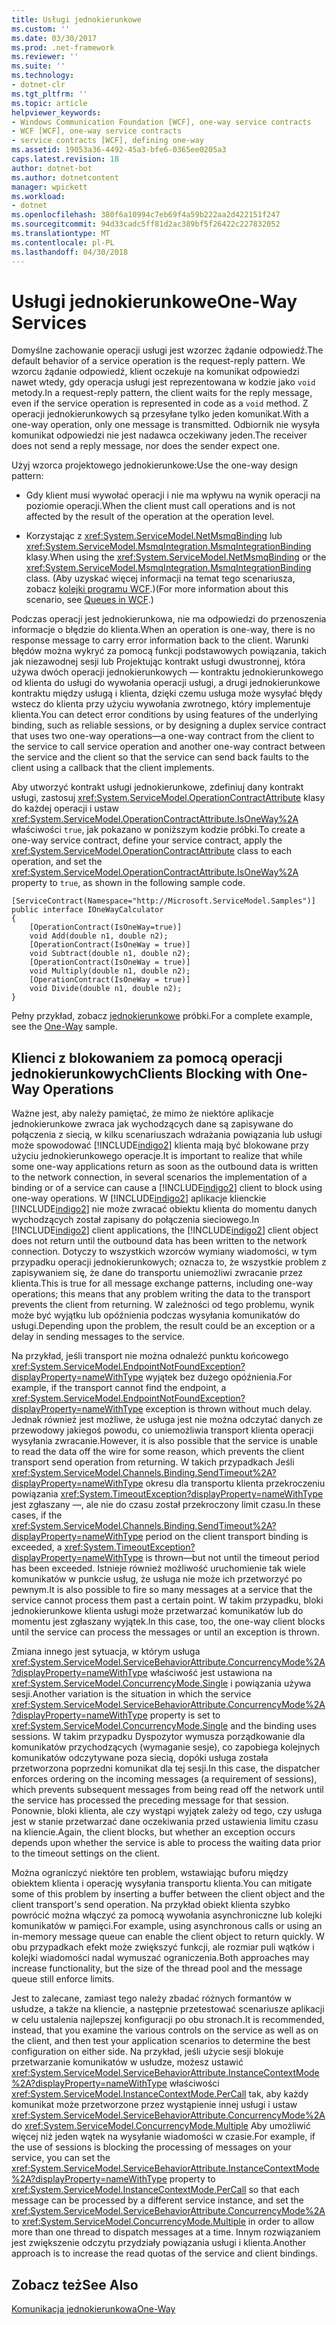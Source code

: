 ```yaml
---
title: Usługi jednokierunkowe
ms.custom: ''
ms.date: 03/30/2017
ms.prod: .net-framework
ms.reviewer: ''
ms.suite: ''
ms.technology:
- dotnet-clr
ms.tgt_pltfrm: ''
ms.topic: article
helpviewer_keywords:
- Windows Communication Foundation [WCF], one-way service contracts
- WCF [WCF], one-way service contracts
- service contracts [WCF], defining one-way
ms.assetid: 19053a36-4492-45a3-bfe6-0365ee0205a3
caps.latest.revision: 18
author: dotnet-bot
ms.author: dotnetcontent
manager: wpickett
ms.workload:
- dotnet
ms.openlocfilehash: 380f6a10994c7eb69f4a59b222aa2d422151f247
ms.sourcegitcommit: 94d33cadc5ff81d2ac389bf5f26422c227832052
ms.translationtype: MT
ms.contentlocale: pl-PL
ms.lasthandoff: 04/30/2018
---
```

# <a name="one-way-services"></a><span data-ttu-id="f5073-102">Usługi jednokierunkowe</span><span class="sxs-lookup"><span data-stu-id="f5073-102">One-Way Services</span></span>
<span data-ttu-id="f5073-103">Domyślne zachowanie operacji usługi jest wzorzec żądanie odpowiedź.</span><span class="sxs-lookup"><span data-stu-id="f5073-103">The default behavior of a service operation is the request-reply pattern.</span></span> <span data-ttu-id="f5073-104">We wzorcu żądanie odpowiedź, klient oczekuje na komunikat odpowiedzi nawet wtedy, gdy operacja usługi jest reprezentowana w kodzie jako `void` metody.</span><span class="sxs-lookup"><span data-stu-id="f5073-104">In a request-reply pattern, the client waits for the reply message, even if the service operation is represented in code as a `void` method.</span></span> <span data-ttu-id="f5073-105">Z operacji jednokierunkowych są przesyłane tylko jeden komunikat.</span><span class="sxs-lookup"><span data-stu-id="f5073-105">With a one-way operation, only one message is transmitted.</span></span> <span data-ttu-id="f5073-106">Odbiornik nie wysyła komunikat odpowiedzi nie jest nadawca oczekiwany jeden.</span><span class="sxs-lookup"><span data-stu-id="f5073-106">The receiver does not send a reply message, nor does the sender expect one.</span></span>  
  
 <span data-ttu-id="f5073-107">Użyj wzorca projektowego jednokierunkowe:</span><span class="sxs-lookup"><span data-stu-id="f5073-107">Use the one-way design pattern:</span></span>  
  
-   <span data-ttu-id="f5073-108">Gdy klient musi wywołać operacji i nie ma wpływu na wynik operacji na poziomie operacji.</span><span class="sxs-lookup"><span data-stu-id="f5073-108">When the client must call operations and is not affected by the result of the operation at the operation level.</span></span>  
  
-   <span data-ttu-id="f5073-109">Korzystając z <xref:System.ServiceModel.NetMsmqBinding> lub <xref:System.ServiceModel.MsmqIntegration.MsmqIntegrationBinding> klasy.</span><span class="sxs-lookup"><span data-stu-id="f5073-109">When using the <xref:System.ServiceModel.NetMsmqBinding> or the <xref:System.ServiceModel.MsmqIntegration.MsmqIntegrationBinding> class.</span></span> <span data-ttu-id="f5073-110">(Aby uzyskać więcej informacji na temat tego scenariusza, zobacz [kolejki programu WCF](../../../../docs/framework/wcf/feature-details/queues-in-wcf.md).)</span><span class="sxs-lookup"><span data-stu-id="f5073-110">(For more information about this scenario, see [Queues in WCF](../../../../docs/framework/wcf/feature-details/queues-in-wcf.md).)</span></span>  
  
 <span data-ttu-id="f5073-111">Podczas operacji jest jednokierunkowa, nie ma odpowiedzi do przenoszenia informacje o błędzie do klienta.</span><span class="sxs-lookup"><span data-stu-id="f5073-111">When an operation is one-way, there is no response message to carry error information back to the client.</span></span> <span data-ttu-id="f5073-112">Warunki błędów można wykryć za pomocą funkcji podstawowych powiązania, takich jak niezawodnej sesji lub Projektując kontrakt usługi dwustronnej, która używa dwóch operacji jednokierunkowych — kontraktu jednokierunkowego od klienta do usługi do wywołania operacji usługi, a drugi jednokierunkowe kontraktu między usługą i klienta, dzięki czemu usługa może wysyłać błędy wstecz do klienta przy użyciu wywołania zwrotnego, który implementuje klienta.</span><span class="sxs-lookup"><span data-stu-id="f5073-112">You can detect error conditions by using features of the underlying binding, such as reliable sessions, or by designing a duplex service contract that uses two one-way operations—a one-way contract from the client to the service to call service operation and another one-way contract between the service and the client so that the service can send back faults to the client using a callback that the client implements.</span></span>  
  
 <span data-ttu-id="f5073-113">Aby utworzyć kontrakt usługi jednokierunkowe, zdefiniuj dany kontrakt usługi, zastosuj <xref:System.ServiceModel.OperationContractAttribute> klasy do każdej operacji i ustaw <xref:System.ServiceModel.OperationContractAttribute.IsOneWay%2A> właściwości `true`, jak pokazano w poniższym kodzie próbki.</span><span class="sxs-lookup"><span data-stu-id="f5073-113">To create a one-way service contract, define your service contract, apply the <xref:System.ServiceModel.OperationContractAttribute> class to each operation, and set the <xref:System.ServiceModel.OperationContractAttribute.IsOneWay%2A> property to `true`, as shown in the following sample code.</span></span>  
  
```  
[ServiceContract(Namespace="http://Microsoft.ServiceModel.Samples")]  
public interface IOneWayCalculator  
{  
    [OperationContract(IsOneWay=true)]  
    void Add(double n1, double n2);  
    [OperationContract(IsOneWay = true)]  
    void Subtract(double n1, double n2);  
    [OperationContract(IsOneWay = true)]  
    void Multiply(double n1, double n2);  
    [OperationContract(IsOneWay = true)]  
    void Divide(double n1, double n2);  
}  
```  
  
 <span data-ttu-id="f5073-114">Pełny przykład, zobacz [jednokierunkowe](../../../../docs/framework/wcf/samples/one-way.md) próbki.</span><span class="sxs-lookup"><span data-stu-id="f5073-114">For a complete example, see the [One-Way](../../../../docs/framework/wcf/samples/one-way.md) sample.</span></span>  
  
## <a name="clients-blocking-with-one-way-operations"></a><span data-ttu-id="f5073-115">Klienci z blokowaniem za pomocą operacji jednokierunkowych</span><span class="sxs-lookup"><span data-stu-id="f5073-115">Clients Blocking with One-Way Operations</span></span>  
 <span data-ttu-id="f5073-116">Ważne jest, aby należy pamiętać, że mimo że niektóre aplikacje jednokierunkowe zwraca jak wychodzących dane są zapisywane do połączenia z siecią, w kilku scenariuszach wdrażania powiązania lub usługi może spowodować [!INCLUDE[indigo2](../../../../includes/indigo2-md.md)] klienta mają być blokowane przy użyciu jednokierunkowego operacje.</span><span class="sxs-lookup"><span data-stu-id="f5073-116">It is important to realize that while some one-way applications return as soon as the outbound data is written to the network connection, in several scenarios the implementation of a binding or of a service can cause a [!INCLUDE[indigo2](../../../../includes/indigo2-md.md)] client to block using one-way operations.</span></span> <span data-ttu-id="f5073-117">W [!INCLUDE[indigo2](../../../../includes/indigo2-md.md)] aplikacje klienckie [!INCLUDE[indigo2](../../../../includes/indigo2-md.md)] nie może zwracać obiektu klienta do momentu danych wychodzących został zapisany do połączenia sieciowego.</span><span class="sxs-lookup"><span data-stu-id="f5073-117">In [!INCLUDE[indigo2](../../../../includes/indigo2-md.md)] client applications, the [!INCLUDE[indigo2](../../../../includes/indigo2-md.md)] client object does not return until the outbound data has been written to the network connection.</span></span> <span data-ttu-id="f5073-118">Dotyczy to wszystkich wzorców wymiany wiadomości, w tym przypadku operacji jednokierunkowych; oznacza to, że wszystkie problem z zapisywaniem się, że dane do transportu uniemożliwi zwracanie przez klienta.</span><span class="sxs-lookup"><span data-stu-id="f5073-118">This is true for all message exchange patterns, including one-way operations; this means that any problem writing the data to the transport prevents the client from returning.</span></span> <span data-ttu-id="f5073-119">W zależności od tego problemu, wynik może być wyjątku lub opóźnienia podczas wysyłania komunikatów do usługi.</span><span class="sxs-lookup"><span data-stu-id="f5073-119">Depending upon the problem, the result could be an exception or a delay in sending messages to the service.</span></span>  
  
 <span data-ttu-id="f5073-120">Na przykład, jeśli transport nie można odnaleźć punktu końcowego <xref:System.ServiceModel.EndpointNotFoundException?displayProperty=nameWithType> wyjątek bez dużego opóźnienia.</span><span class="sxs-lookup"><span data-stu-id="f5073-120">For example, if the transport cannot find the endpoint, a <xref:System.ServiceModel.EndpointNotFoundException?displayProperty=nameWithType> exception is thrown without much delay.</span></span> <span data-ttu-id="f5073-121">Jednak również jest możliwe, że usługa jest nie można odczytać danych ze przewodowy jakiegoś powodu, co uniemożliwia transport klienta operacji wysyłania zwracanie.</span><span class="sxs-lookup"><span data-stu-id="f5073-121">However, it is also possible that the service is unable to read the data off the wire for some reason, which prevents the client transport send operation from returning.</span></span> <span data-ttu-id="f5073-122">W takich przypadkach Jeśli <xref:System.ServiceModel.Channels.Binding.SendTimeout%2A?displayProperty=nameWithType> okresu dla transportu klienta przekroczeniu powiązania <xref:System.TimeoutException?displayProperty=nameWithType> jest zgłaszany —, ale nie do czasu został przekroczony limit czasu.</span><span class="sxs-lookup"><span data-stu-id="f5073-122">In these cases, if the <xref:System.ServiceModel.Channels.Binding.SendTimeout%2A?displayProperty=nameWithType> period on the client transport binding is exceeded, a <xref:System.TimeoutException?displayProperty=nameWithType> is thrown—but not until the timeout period has been exceeded.</span></span> <span data-ttu-id="f5073-123">Istnieje również możliwość uruchomienie tak wiele komunikatów w punkcie usług, że usługa nie może ich przetworzyć po pewnym.</span><span class="sxs-lookup"><span data-stu-id="f5073-123">It is also possible to fire so many messages at a service that the service cannot process them past a certain point.</span></span> <span data-ttu-id="f5073-124">W takim przypadku, bloki jednokierunkowe klienta usługi może przetwarzać komunikatów lub do momentu jest zgłaszany wyjątek.</span><span class="sxs-lookup"><span data-stu-id="f5073-124">In this case, too, the one-way client blocks until the service can process the messages or until an exception is thrown.</span></span>  
  
 <span data-ttu-id="f5073-125">Zmiana innego jest sytuacja, w którym usługa <xref:System.ServiceModel.ServiceBehaviorAttribute.ConcurrencyMode%2A?displayProperty=nameWithType> właściwość jest ustawiona na <xref:System.ServiceModel.ConcurrencyMode.Single> i powiązania używa sesji.</span><span class="sxs-lookup"><span data-stu-id="f5073-125">Another variation is the situation in which the service <xref:System.ServiceModel.ServiceBehaviorAttribute.ConcurrencyMode%2A?displayProperty=nameWithType> property is set to <xref:System.ServiceModel.ConcurrencyMode.Single> and the binding uses sessions.</span></span> <span data-ttu-id="f5073-126">W takim przypadku Dyspozytor wymusza porządkowanie dla komunikatów przychodzących (wymaganie sesje), co zapobiega kolejnych komunikatów odczytywane poza siecią, dopóki usługa została przetworzona poprzedni komunikat dla tej sesji.</span><span class="sxs-lookup"><span data-stu-id="f5073-126">In this case, the dispatcher enforces ordering on the incoming messages (a requirement of sessions), which prevents subsequent messages from being read off the network until the service has processed the preceding message for that session.</span></span> <span data-ttu-id="f5073-127">Ponownie, bloki klienta, ale czy wystąpi wyjątek zależy od tego, czy usługa jest w stanie przetwarzać dane oczekiwania przed ustawienia limitu czasu na kliencie.</span><span class="sxs-lookup"><span data-stu-id="f5073-127">Again, the client blocks, but whether an exception occurs depends upon whether the service is able to process the waiting data prior to the timeout settings on the client.</span></span>  
  
 <span data-ttu-id="f5073-128">Można ograniczyć niektóre ten problem, wstawiając buforu między obiektem klienta i operację wysyłania transportu klienta.</span><span class="sxs-lookup"><span data-stu-id="f5073-128">You can mitigate some of this problem by inserting a buffer between the client object and the client transport's send operation.</span></span> <span data-ttu-id="f5073-129">Na przykład obiekt klienta szybko powrócić można włączyć za pomocą wywołania asynchroniczne lub kolejki komunikatów w pamięci.</span><span class="sxs-lookup"><span data-stu-id="f5073-129">For example, using asynchronous calls or using an in-memory message queue can enable the client object to return quickly.</span></span> <span data-ttu-id="f5073-130">W obu przypadkach efekt może zwiększyć funkcji, ale rozmiar puli wątków i kolejki wiadomości nadal wymuszać ograniczenia.</span><span class="sxs-lookup"><span data-stu-id="f5073-130">Both approaches may increase functionality, but the size of the thread pool and the message queue still enforce limits.</span></span>  
  
 <span data-ttu-id="f5073-131">Jest to zalecane, zamiast tego należy zbadać różnych formantów w usłudze, a także na kliencie, a następnie przetestować scenariusze aplikacji w celu ustalenia najlepszej konfiguracji po obu stronach.</span><span class="sxs-lookup"><span data-stu-id="f5073-131">It is recommended, instead, that you examine the various controls on the service as well as on the client, and then test your application scenarios to determine the best configuration on either side.</span></span> <span data-ttu-id="f5073-132">Na przykład, jeśli użycie sesji blokuje przetwarzanie komunikatów w usłudze, możesz ustawić <xref:System.ServiceModel.ServiceBehaviorAttribute.InstanceContextMode%2A?displayProperty=nameWithType> właściwości <xref:System.ServiceModel.InstanceContextMode.PerCall> tak, aby każdy komunikat może przetworzone przez wystąpienie innej usługi i ustaw <xref:System.ServiceModel.ServiceBehaviorAttribute.ConcurrencyMode%2A> do <xref:System.ServiceModel.ConcurrencyMode.Multiple> Aby umożliwić więcej niż jeden wątek na wysyłanie wiadomości w czasie.</span><span class="sxs-lookup"><span data-stu-id="f5073-132">For example, if the use of sessions is blocking the processing of messages on your service, you can set the <xref:System.ServiceModel.ServiceBehaviorAttribute.InstanceContextMode%2A?displayProperty=nameWithType> property to <xref:System.ServiceModel.InstanceContextMode.PerCall> so that each message can be processed by a different service instance, and set the <xref:System.ServiceModel.ServiceBehaviorAttribute.ConcurrencyMode%2A> to <xref:System.ServiceModel.ConcurrencyMode.Multiple> in order to allow more than one thread to dispatch messages at a time.</span></span> <span data-ttu-id="f5073-133">Innym rozwiązaniem jest zwiększenie odczytu przydziały powiązania usługi i klienta.</span><span class="sxs-lookup"><span data-stu-id="f5073-133">Another approach is to increase the read quotas of the service and client bindings.</span></span>  
  
## <a name="see-also"></a><span data-ttu-id="f5073-134">Zobacz też</span><span class="sxs-lookup"><span data-stu-id="f5073-134">See Also</span></span>  
 [<span data-ttu-id="f5073-135">Komunikacja jednokierunkowa</span><span class="sxs-lookup"><span data-stu-id="f5073-135">One-Way</span></span>](../../../../docs/framework/wcf/samples/one-way.md)
